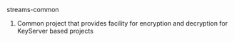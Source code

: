 streams-common

1) Common project that provides facility for encryption and decryption for KeyServer based projects